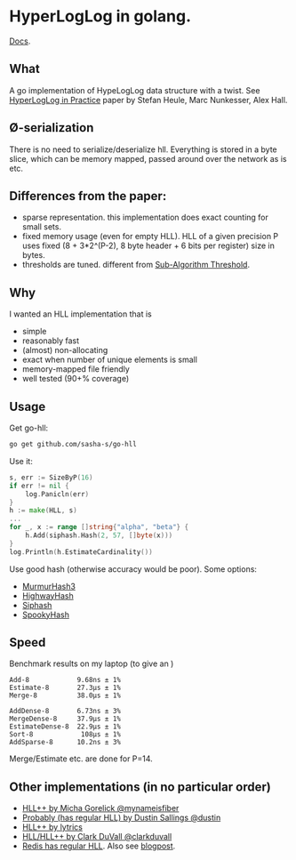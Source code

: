 # HyperLogLog in golang.
[Docs](https://godoc.org/github.com/sasha-s/go-hll).

## What
A go implementation of HypeLogLog data structure with a twist.
See [HyperLogLog in Practice](http://research.google.com/pubs/pub40671.html) paper by Stefan Heule, Marc Nunkesser, Alex Hall.

## Ø-serialization
There is no need to serialize/deserialize hll.
Everything is stored in a byte slice, which can be memory mapped, passed around over the network as is etc.

## Differences from the paper:
* sparse representation. this implementation does exact counting for small sets.
* fixed memory usage (even for empty HLL). HLL of a given precision P uses fixed (8 + 3*2^(P-2), 8 byte header + 6 bits per register) size in bytes.
* thresholds are tuned. different from [Sub-Algorithm Threshold](https://docs.google.com/document/d/1gyjfMHy43U9OWBXxfaeG-3MjGzejW1dlpyMwEYAAWEI/view?fullscreen#heading=h.nd379k1fxnux).

## Why
I wanted an HLL implementation that is

* simple
* reasonably fast
* (almost) non-allocating
* exact when number of unique elements is small
* memory-mapped file friendly
* well tested (90+% coverage)

## Usage
Get go-hll:
```sh
go get github.com/sasha-s/go-hll
```

Use it:
```go
s, err := SizeByP(16)
if err != nil {
	log.Panicln(err)
}
h := make(HLL, s)
...
for _, x := range []string{"alpha", "beta"} {
	h.Add(siphash.Hash(2, 57, []byte(x)))
}
log.Println(h.EstimateCardinality())
```

Use good hash (otherwise accuracy would be poor). Some options:

* [MurmurHash3](https://github.com/spaolacci/murmur3)
* [HighwayHash](https://github.com/dgryski/go-highway)
* [Siphash](https://github.com/dchest/siphash)
* [SpookyHash](https://github.com/dgryski/go-spooky)

## Speed

Benchmark results on my laptop (to give an )
```
Add-8            9.68ns ± 1%
Estimate-8       27.3µs ± 1%
Merge-8          38.0µs ± 1%

AddDense-8       6.73ns ± 3%
MergeDense-8     37.9µs ± 1%
EstimateDense-8  22.9µs ± 1%
Sort-8            108µs ± 1%
AddSparse-8      10.2ns ± 3%
```

Merge/Estimate etc. are done for P=14.

## Other implementations (in no particular order)

* [HLL++ by Micha Gorelick @mynameisfiber](https://github.com/mynameisfiber/gohll)
* [Probably (has regular HLL) by Dustin Sallings @dustin](https://github.com/dustin/go-probably)
* [HLL++ by lytrics](https://github.com/lytics/hll)
* [HLL/HLL++ by Clark DuVall @clarkduvall](https://github.com/clarkduvall/hyperloglog)
* [Redis has regular HLL](http://download.redis.io/redis-stable/src/hyperloglog.c). Also see [blogpost](http://antirez.com/news/75).
